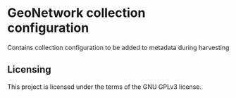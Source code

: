 # GeoNetwork collection configuration
Contains collection configuration to be added to metadata during harvesting

## Licensing
This project is licensed under the terms of the GNU GPLv3 license.